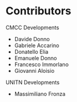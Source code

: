 # Contributors

CMCC Developments
- Davide Donno
- Gabriele Accarino
- Donatello Elia
- Emanuele Donno
- Francesco Immorlano
- Giovanni Aloisio

UNITN Developments
- Massimiliano Fronza
